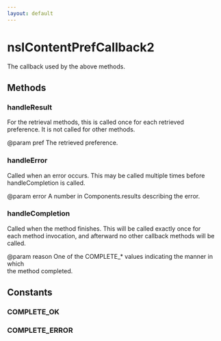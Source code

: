 ```yaml
---
layout: default
---
```


# nsIContentPrefCallback2 #
  
The callback used by the above methods.  
  

## Methods ##

### handleResult ###
  
For the retrieval methods, this is called once for each retrieved  
preference.  It is not called for other methods.  
  
@param pref  The retrieved preference.  
  

### handleError ###
  
Called when an error occurs.  This may be called multiple times before  
handleCompletion is called.  
  
@param error  A number in Components.results describing the error.  
  

### handleCompletion ###
  
Called when the method finishes.  This will be called exactly once for  
each method invocation, and afterward no other callback methods will be  
called.  
  
@param reason  One of the COMPLETE_* values indicating the manner in which  
               the method completed.  
  

## Constants ##

### COMPLETE_OK ###

### COMPLETE_ERROR ###
